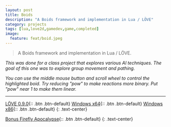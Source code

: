 ```yaml
---
layout: post
title: Boids
description: "A Boids framework and implementation in Lua / LÖVE"
category: projects
tags: [lua,love2d,gamedev,game,completed]
image:
  feature: feat/boid.jpeg
---
```


> A Boids framework and implementation in Lua / LÖVE.

*This was done for a class project that explores various AI techniques. The goal of this one was to explore group movement and pathing.*

*You can use the middle mouse button and scroll wheel to control the highlighted boid. Try reducing "pow" to make reactions more binary. Put "pow" near 1 to make them linear.*

---
[LÖVE 0.9.0](/dl/boids/latest.love){:: .btn .btn-default}
[Windows x64](/dl/boids/latest.x64.zip){:: .btn .btn-default}
[Windows x86](/dl/boids/latest.x86.zip){:: .btn .btn-default}
{: .text-center}

[Bonus Firefly Apocalypse](/dl/boids/firefly.zip){:: .btn .btn-default}
{: .text-center}